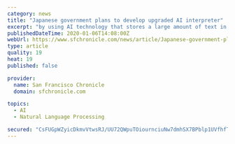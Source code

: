 ```yaml
---
category: news
title: "Japanese government plans to develop upgraded AI interpreter"
excerpt: "by using AI technology that stores a large amount of text in each language. It aims to conclude consignment contracts with the National Institute of Information and Communications Technology, a research institute under the jurisdiction of the ministry, as well as translation companies and app producers, to promote the research. The ministry ..."
publishedDateTime: 2020-01-06T14:08:00Z
webUrl: https://www.sfchronicle.com/news/article/Japanese-government-plans-to-develop-upgraded-AI-14952533.php
type: article
quality: 19
heat: 19
published: false

provider:
  name: San Francisco Chronicle
  domain: sfchronicle.com

topics:
  - AI
  - Natural Language Processing

secured: "CsFUGpWZyicDkmvVtwsRJ/UU72QWpuTOiournciuNw7dmhSX7BPblp1UVfhfTIzmn1oCZL/qf1bx0984ocIgPk6rTbRvAFueshfI0Gij5goNOPy6jkvr+CC5mujaE0qFubCI0IoZnsN31v+uXHmUShkatU8BWBTNjNTFD3iGQA30wjtLKkD5Y39d9lGQmAs/1FQrQSXlry928d0TTAYiQ5e2ZQnQTfcfs0lSmFMh9Jms+C7gBRPrSQjWxIgM7QLYBWv9EsBbwSw3+fs9RyCV8rC2zEqaBLwbu7r0IKqzn2g=;IfeftQMZS+zbKHW4T38MJw=="
---
```


